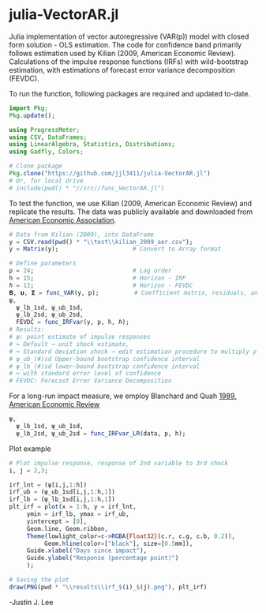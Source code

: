 # julia-VectorAR.jl
Julia implementation of vector autoregressive (VAR(p)) model with closed form solution - OLS estimation. The code for confidence band primarily follows estimation used by Kilian (2009, American Economic Review).
Calculations of the impulse response functions (IRFs) with wild-bootstrap estimation, with estimations of forecast error variance decomposition (FEVDC).

To run the function, following packages are required and updated to-date.
```julia
import Pkg;
Pkg.update();

using ProgressMeter;
using CSV, DataFrames;
using LinearAlgebra, Statistics, Distributions;
using Gadfly, Colors;

# Clone package
Pkg.clone("https://github.com/jjl3411/julia-VectorAR.jl")
# Or, for local drive
# include(pwd() * "//src//func_VectorAR.jl")
```
To test the function, we use Kilian (2009, American Economic Review) and replicate the results. The data was publicly available and  downloaded from [American Economic Association](https://www.aeaweb.org/articles?id=10.1257/aer.99.3.1053).

```julia
# Data from Kilian (2009), into DataFrame
y = CSV.read(pwd() * "\\test\\kilian_2009_aer.csv");   
y = Matrix(y);                     # Convert to Array format

# Define parameters
p = 24;                            # Lag order
h = 15;                            # Horizon - IRF
ℏ = 12;                            # Horizon - FEVDC
𝚩, 𝞄, 𝝨 = func_VAR(y, p);          # Coefficient matrix, residuals, and covariance matrix
ψ,
  ψ_lb_1sd, ψ_ub_1sd,
  ψ_lb_2sd, ψ_ub_2sd,
  FEVDC = func_IRFvar(y, p, h, ℏ);       
# Results:
# ψ: point estimate of impulse responses
# ↪ Default → unit shock estimate,
# ↪ Standard deviation shock → edit estimation procedure to multiply ρ
# ψ_ub_(#)sd Upper-bound bootstrap confidence interval
# ψ_lb_(#)sd lower-bound bootstrap confidence interval
# ↪ with standard error level of confidence
# FEVDC: Forecast Error Variance Decomposition
```

For a long-run impact measure, we employ Blanchard and Quah [1989, American Economic Review](https://www.jstor.org/stable/1827924?seq=1)

```julia
ψ,
  ψ_lb_1sd, ψ_ub_1sd,
  ψ_lb_2sd, ψ_ub_2sd = func_IRFvar_LR(data, p, h);  
```

Plot example
```julia
# Plot impulse response, response of 2nd variable to 3rd shock
i, j = 2,3;

irf_lnt = (ψ[i,j,1:h])
irf_ub = (ψ_ub_1sd[i,j,1:h,1])
irf_lb = (ψ_lb_1sd[i,j,1:h,1])
plt_irf = plot(x = 1:h, y = irf_lnt,
     ymin = irf_lb, ymax = irf_ub,
     yintercept = [0],
     Geom.line, Geom.ribbon,
     Theme(lowlight_color=c->RGBA{Float32}(c.r, c.g, c.b, 0.2)),
          Geom.hline(color=["black"], size=[0.5mm]),
     Guide.xlabel("Days since impact"),
     Guide.ylabel("Response (percentage point)")
     );

# Saving the plot
draw(PNG(pwd * "\\results\\irf_$(i)_$(j).png"), plt_irf)
```

-Justin J. Lee
